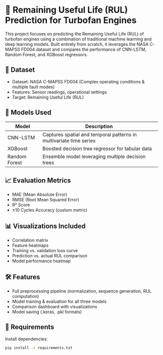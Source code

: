 # 🚀 Remaining Useful Life (RUL) Prediction for Turbofan Engines

This project focuses on predicting the Remaining Useful Life (RUL) of turbofan engines using a combination of traditional machine learning and deep learning models. Built entirely from scratch, it leverages the NASA C-MAPSS FD004 dataset and compares the performance of CNN-LSTM, Random Forest, and XGBoost regressors.

## 📂 Dataset

- Dataset: NASA C-MAPSS FD004 (Complex operating conditions & multiple fault modes)
- Features: Sensor readings, operational settings
- Target: Remaining Useful Life (RUL)

## 🧠 Models Used

| Model         | Description |
|---------------|-------------|
| CNN-LSTM      | Captures spatial and temporal patterns in multivariate time series |
| XGBoost       | Boosted decision tree regressor for tabular data |
| Random Forest | Ensemble model leveraging multiple decision trees |

## 📈 Evaluation Metrics

- MAE (Mean Absolute Error)
- RMSE (Root Mean Squared Error)
- R² Score
- ±10 Cycles Accuracy (custom metric)

## 📊 Visualizations Included

- Correlation matrix
- Feature heatmaps
- Training vs. validation loss curve
- Prediction vs. actual RUL comparison
- Model performance heatmap

## 🛠️ Features

- Full preprocessing pipeline (normalization, sequence generation, RUL computation)
- Model training & evaluation for all three models
- Comparison dashboard with visualizations
- Model saving (.keras, .pkl formats)

## 🧪 Requirements

Install dependencies:

```bash
pip install -r requirements.txt
